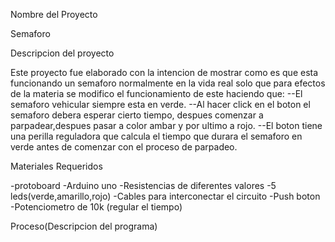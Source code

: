 Nombre del Proyecto 

Semaforo

Descripcion del proyecto

Este proyecto fue elaborado con la intencion de mostrar como es que esta funcionando un semaforo
normalmente en la vida real solo que para efectos de la materia se modifico el funcionamiento de
este haciendo que:
--El semaforo vehicular siempre esta en verde.
--Al hacer click en el boton el semaforo debera esperar cierto tiempo, despues comenzar a parpadear,despues pasar a color ambar y por ultimo a rojo.
--El boton tiene una perilla reguladora que calcula el tiempo que durara el semaforo en verde antes de comenzar con el proceso de parpadeo.

Materiales Requeridos

-protoboard
-Arduino uno
-Resistencias de diferentes valores
-5 leds(verde,amarillo,rojo)
-Cables para interconectar el circuito
-Push boton
-Potenciometro de 10k (regular el tiempo)

Proceso(Descripcion del programa)


